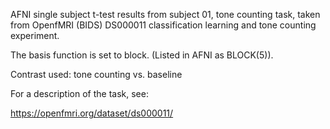 AFNI single subject t-test results from subject 01, tone counting task, taken from OpenfMRI (BIDS) DS000011 classification learning and tone counting experiment. 

The  basis function is set to block. (Listed in AFNI as BLOCK(5)). 

Contrast used:
tone counting vs. baseline

For a description of the task, see:

https://openfmri.org/dataset/ds000011/

